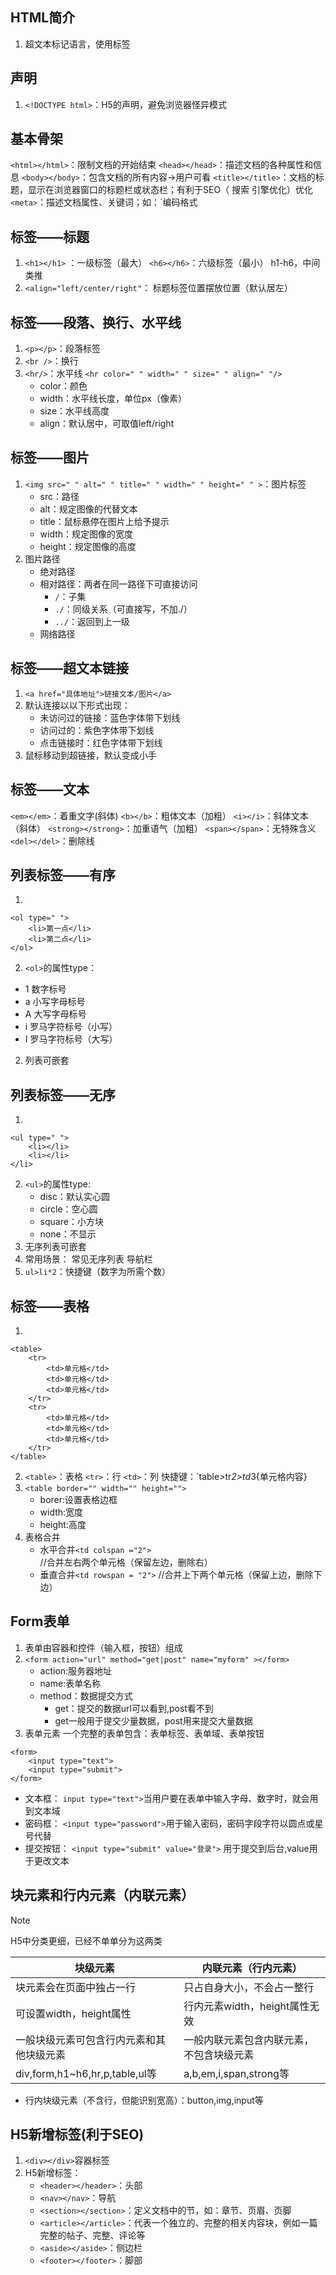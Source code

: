 ## HTML简介
1. 超文本标记语言，使用标签
## 声明
1. `<!DOCTYPE html>`：H5的声明，避免浏览器怪异模式
## 基本骨架
`<html></html>`：限制文档的开始结束
`<head></head>`：描述文档的各种属性和信息
`<body></body>`：包含文档的所有内容->用户可看
`<title></title>`：文档的标题，显示在浏览器窗口的标题栏或状态栏；有利于SEO（  搜索                                   引擎优化）优化
`<meta>`：描述文档属性、关键词；如：`<meta charset="utf-8">编码格式

## 标签——标题
1. `<h1></h1>` ：一级标签（最大）
	`<h6></h6>`：六级标签（最小）
	h1-h6，中间类推
2. `<align="left/center/right"`：  标题标签位置摆放位置（默认居左）

## 标签——段落、换行、水平线
1. `<p></p>`：段落标签
2. `<br />`：换行
3. `<hr/>`：水平线
	`<hr color=" " width=" " size=" " align=" "/>` 
	- color：颜色
	- width：水平线长度，单位px（像素）
	- size：水平线高度
	- align：默认居中，可取值left/right 
## 标签——图片
1. `<img src=" " alt=" " title=" " width=" " height=" " >`：图片标签
	- src：路径
	- alt：规定图像的代替文本
	- title：鼠标悬停在图片上给予提示
	- width：规定图像的宽度
	- height：规定图像的高度
2. 图片路径
	- 绝对路径
	- 相对路径：两者在同一路径下可直接访问
		- `/`：子集
		- `./`：同级关系（可直接写，不加./）
		- `../`：返回到上一级
	- 网络路径
## 标签——超文本链接
1. `<a href="具体地址">链接文本/图片</a>`
2. 默认连接以以下形式出现：
	- 未访问过的链接：蓝色字体带下划线
	- 访问过的：紫色字体带下划线
	- 点击链接时：红色字体带下划线
3. 鼠标移动到超链接，默认变成小手

## 标签——文本
`<em></em>`：着重文字(斜体)
`<b></b>`：粗体文本（加粗）
`<i></i>`：斜体文本（斜体）
`<strong></strong>`：加重语气（加粗）
`<span></span>`：无特殊含义
`<del></del>`：删除线
## 列表标签——有序
1. 
```
<ol type=" ">
	<li>第一点</li>
	<li>第二点</li>
</ol>
```
2.  `<ol>`的属性type：
 - 1  数字标号
 - a  小写字母标号
 - A  大写字母标号
 - i   罗马字符标号（小写）
 - I   罗马字符标号（大写）
2. 列表可嵌套

## 列表标签——无序
1. 
```
<ul type=" ">
	<li></li>
	<li></li>
</li>
```
2. `<ul>`的属性type:
	- disc：默认实心圆
	- circle：空心圆
	- square：小方块
	- none：不显示
3. 无序列表可嵌套
4. 常用场景：
	常见无序列表
	导航栏
5. `ul>li*2`：快捷键（数字为所需个数）

## 标签——表格
1. 
```
<table>
	<tr>
		<td>单元格</td>
		<td>单元格</td>
		<td>单元格</td>
	</tr>
	<tr>
		<td>单元格</td>
		<td>单元格</td>
		<td>单元格</td>
	</tr>
</table>
```
2. `<table>`：表格
	`<tr>`：行
	`<td>`：列
	快捷键：`table>tr*2>td*3{单元格内容}
3. `<table border="" width="" height="">`
	- borer:设置表格边框
	- width:宽度
	- height:高度
4. 表格合并
	- 水平合并`<td colspan ="2">`   //合并左右两个单元格（保留左边，删除右）
	- 垂直合并`<td rowspan = "2">`   //合并上下两个单元格（保留上边，删除下边）

## Form表单
1. 表单由容器和控件（输入框，按钮）组成
2. `<form action="url" method="get|post" name="myform" ></form>`
	- action:服务器地址
	- name:表单名称
	- method：数据提交方式
		- get：提交的数据url可以看到,post看不到
		- get一般用于提交少量数据，post用来提交大量数据
3. 表单元素
	一个完整的表单包含：表单标签、表单域、表单按钮
```
<form>
	<input type="text">
	<input type="submit">
</form>
```
- 文本框：
`input type="text">`当用户要在表单中输入字母、数字时，就会用到文本域
- 密码框：
`<input type="password">`用于输入密码，密码字段字符以圆点或星号代替
- 提交按钮：
`<input type="submit" value="登录">` 用于提交到后台,value用于更改文本

## 块元素和行内元素（内联元素）

> [!NOTE]
> H5中分类更细，已经不单单分为这两类


| 块级元素                          | 内联元素（行内元素）            |
| ----------------------------- | --------------------- |
| 块元素会在页面中独占一行                  | 只占自身大小，不会占一整行         |
| 可设置width，height属性             | 行内元素width，height属性无效  |
| 一般块级元素可包含行内元素和其他块级元素          | 一般内联元素包含内联元素，不包含块级元素  |
| div,form,h1~h6,hr,p,table,ul等 | a,b,em,i,span,strong等 |
- 行内块级元素（不含行，但能识别宽高）：button,img,input等

## H5新增标签(利于SEO)
1. `<div></div>`容器标签
2. H5新增标签：
	- `<header></header>`：头部
	- `<nav></nav>`：导航
	- `<section></section>`：定义文档中的节，如：章节、页眉、页脚
	- `<article></article>`：代表一个独立的、完整的相关内容块，例如一篇完整的帖子、完整、评论等
	- `<aside></aside>`：侧边栏
	- `<footer></footer>`：脚部

